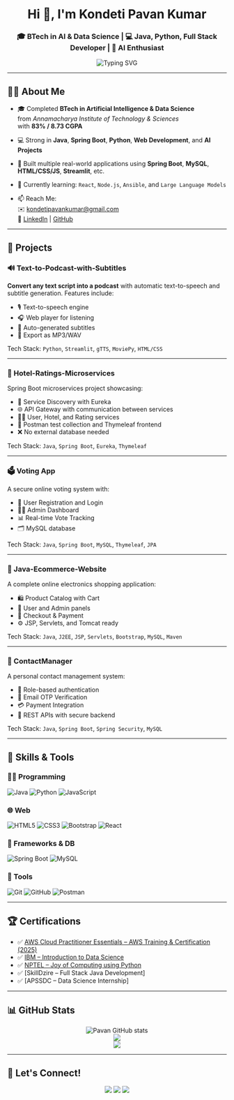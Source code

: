 <!-- GitHub Profile README -->

<h1 align="center">Hi 👋, I'm Kondeti Pavan Kumar</h1>
<h3 align="center">🎓 BTech in AI & Data Science | 💻 Java, Python, Full Stack Developer | 🤖 AI Enthusiast</h3>

<p align="center">
  <img src="https://readme-typing-svg.herokuapp.com?font=Fira+Code&duration=3000&pause=1000&color=F75000&center=true&vCenter=true&width=500&lines=Passionate+Developer;AI+%7C+ML+Learner;Spring+Boot+%7C+Python+%7C+React;Open+Source+Contributor+%7C+Eager+to+Learn" alt="Typing SVG" />
</p>

---

## 🙋‍♂️ About Me

- 🎓 Completed **BTech in Artificial Intelligence & Data Science**  
  from *Annamacharya Institute of Technology & Sciences*  
  with **83% / 8.73 CGPA**

- 💻 Strong in **Java**, **Spring Boot**, **Python**, **Web Development**, and **AI Projects**

- 🚧 Built multiple real-world applications using **Spring Boot**, **MySQL**, **HTML/CSS/JS**, **Streamlit**, etc.

- 🌱 Currently learning: `React`, `Node.js`, `Ansible`, and `Large Language Models`

- 📫 Reach Me:  
  ✉️ kondetipavankumar@gmail.com  
  🔗 [LinkedIn](https://www.linkedin.com/in/pavan143kundeti) | [GitHub](https://github.com/Pavan143Kundeti)

---

## 🚀 Projects

### 🔊 Text-to-Podcast-with-Subtitles  
**Convert any text script into a podcast** with automatic text-to-speech and subtitle generation. Features include:
- 🎙️ Text-to-speech engine  
- 🎧 Web player for listening  
- 📄 Auto-generated subtitles  
- 💾 Export as MP3/WAV  

Tech Stack: `Python`, `Streamlit`, `gTTS`, `MoviePy`, `HTML/CSS`

---

### 🏨 Hotel-Ratings-Microservices  
Spring Boot microservices project showcasing:
- 🧩 Service Discovery with Eureka  
- 🌐 API Gateway with communication between services  
- 🧑‍💼 User, Hotel, and Rating services  
- 📄 Postman test collection and Thymeleaf frontend  
- ❌ No external database needed

Tech Stack: `Java`, `Spring Boot`, `Eureka`, `Thymeleaf`

---

### 🗳️ Voting App  
A secure online voting system with:
- 🔐 User Registration and Login  
- 👨‍💼 Admin Dashboard  
- 📊 Real-time Vote Tracking  
- 🗂️ MySQL database

Tech Stack: `Java`, `Spring Boot`, `MySQL`, `Thymeleaf`, `JPA`

---

### 🛒 Java-Ecommerce-Website  
A complete online electronics shopping application:
- 🛍️ Product Catalog with Cart  
- 👤 User and Admin panels  
- 🧾 Checkout & Payment  
- ⚙️ JSP, Servlets, and Tomcat ready

Tech Stack: `Java`, `J2EE`, `JSP`, `Servlets`, `Bootstrap`, `MySQL`, `Maven`

---

### 📇 ContactManager  
A personal contact management system:
- 🔑 Role-based authentication  
- 📧 Email OTP Verification  
- 💳 Payment Integration  
- 🔁 REST APIs with secure backend

Tech Stack: `Java`, `Spring Boot`, `Spring Security`, `MySQL`

---

## 🧠 Skills & Tools

### 👨‍💻 Programming
![Java](https://img.shields.io/badge/Java-ED8B00?style=flat&logo=java&logoColor=white)
![Python](https://img.shields.io/badge/Python-3776AB?style=flat&logo=python&logoColor=white)
![JavaScript](https://img.shields.io/badge/JavaScript-F7DF1E?style=flat&logo=javascript&logoColor=black)

### 🌐 Web
![HTML5](https://img.shields.io/badge/HTML5-E34F26?style=flat&logo=html5&logoColor=white)
![CSS3](https://img.shields.io/badge/CSS3-1572B6?style=flat&logo=css3&logoColor=white)
![Bootstrap](https://img.shields.io/badge/Bootstrap-7952B3?style=flat&logo=bootstrap&logoColor=white)
![React](https://img.shields.io/badge/React-20232A?style=flat&logo=react&logoColor=61DAFB)

### 🧩 Frameworks & DB
![Spring Boot](https://img.shields.io/badge/Spring_Boot-6DB33F?style=flat&logo=spring-boot&logoColor=white)
![MySQL](https://img.shields.io/badge/MySQL-005C84?style=flat&logo=mysql&logoColor=white)

### 🔧 Tools
![Git](https://img.shields.io/badge/Git-F05032?style=flat&logo=git&logoColor=white)
![GitHub](https://img.shields.io/badge/GitHub-181717?style=flat&logo=github&logoColor=white)
![Postman](https://img.shields.io/badge/Postman-FF6C37?style=flat&logo=postman&logoColor=white)

---

## 🏆 Certifications

- ✅ [AWS Cloud Practitioner Essentials – AWS Training & Certification (2025)](https://aws.amazon.com/training/digital/aws-cloud-practitioner-essentials/)
- ✅ [IBM – Introduction to Data Science](https://cognitiveclass.ai/courses/introduction-to-data-science)
- ✅ [NPTEL – Joy of Computing using Python](https://nptel.ac.in/noc)
- ✅ [SkillDzire – Full Stack Java Development]
- ✅ [APSSDC – Data Science Internship]

---

## 📊 GitHub Stats

<p align="center">
  <img src="https://github-readme-stats.vercel.app/api?username=Pavan143Kundeti&show_icons=true&theme=radical" alt="Pavan GitHub stats" />
  <br />
  <img src="https://streak-stats.demolab.com?user=Pavan143Kundeti&theme=radical&date_format=M%20j%5B%2C%20Y%5D" />
  <br />
  <img src="https://github-readme-stats.vercel.app/api/top-langs/?username=Pavan143Kundeti&layout=compact&theme=radical" />
</p>

---

## 💬 Let's Connect!

<p align="center">
  <a href="https://www.linkedin.com/in/pavan143kundeti"><img src="https://img.shields.io/badge/LinkedIn-blue?style=for-the-badge&logo=linkedin" /></a>
  <a href="mailto:kondetipavankumar@gmail.com"><img src="https://img.shields.io/badge/Gmail-red?style=for-the-badge&logo=gmail&logoColor=white" /></a>
  <a href="https://github.com/Pavan143Kundeti"><img src="https://img.shields.io/badge/GitHub-black?style=for-the-badge&logo=github" /></a>
</p>
